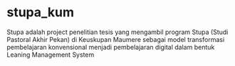 # stupa_kum
Stupa adalah project penelitian tesis yang mengambil program Stupa (Studi Pastoral Akhir Pekan) di Keuskupan Maumere sebagai  model transformasi pembelajaran konvensional menjadi pembelajaran digital dalam bentuk Leaning Management System
